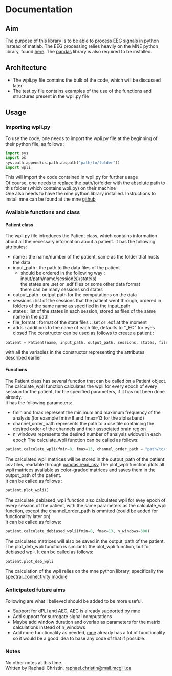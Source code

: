 # Documentation
## Aim
The purpose of this library is to be able to process EEG signals in python instead of matlab. The EEG processing relies heavily on the MNE python library, found [here](https://github.com/mne-tools/mne-python). The [pandas](https://pandas.pydata.org/) library is also required to be installed. 
## Architecture
- The wpli.py file contains the bulk of the code, which will be discussed later.
- The test.py file contains examples of the use of the functions and structures present in the wpli.py file
## Usage
### Importing wpli.py
To use the code, one needs to import the wpli.py file at the beginning of their python file, as follows : 
```python
import sys
import os
sys.path.append(os.path.abspath("path/to/folder"))
import wpli
```
This will import the code contained in wpli.py for further usage  
Of course, one needs to replace the path/to/folder with the absolute path to this folder (which contains wpli.py) on their machine  
One also needs to have the mne python library installed. Instructions to install mne can be found at the mne [github](https://github.com/mne-tools/mne-python)
### Available functions and class
#### Patient class
The wpli.py file introduces the Patient class, which contains information about all the necessary information about a patient. 
It has the following attributes: 
- name : the name/number of the patient, same as the folder that hosts the data
- input_path : the path to the data files of the patient 
   - should be ordered in the following way : input/path/name/session(s)/state(s)  
   the states are .set or .edf files or some other data format  
   there can be many sessions snd states
- output_path : output path for the computations on the data
- sessions : list of the sessions that the patient went through, ordered in folders of the same name as specified in the input_path
- states : list of the states in each session, stored as files of the same name in the path
- file_format : format of the state files : .set or .edf at the moment 
- adds : additions to the name of each file, defaults to "_EC" for eyes closed
The constructor can be used as follows to create a patient : 
```python
patient = Patient(name, input_path, output_path, sessions, states, file_format, adds)
```
with all the variables in the constructor representing the attributes described earlier 
#### Functions
The Patient class has several function that can be called on a Patient object.  
The calculate_wpli function calculates the wpli for every epoch of every session for the patient, for the specified parameters, if it has not been done already.  
It has the following parameters: 
- fmin and fmax represent the minimum and maximum frequency of the analysis (for example fmin=8 and fmax=13 for the alpha band)
- channel_order_path represents the path to a csv file containing the desired order of the channels and their associated brain region
- n_windows represents the desired number of analysis widows in each epoch
The calculate_wpli function can be called as follows: 
```python
patient.calculate_wpli(fmin=8, fmax=13, channel_order_path = "path/to/file", n_windows = 300)
```
The calculated wpli matrices will be stored in the output_path of the patient csv files, readable through [pandas.read_csv](https://pandas.pydata.org/docs/reference/api/pandas.read_csv.html?highlight=read_csv)
The plot_wpli function plots all wpli matrices available as color-graded matrices and saves them in the output_path of the patient.  
It can be called as follows : 
```python
patient.plot_wpli()
```
The calculate_debiased_wpli function also calculates wpli for evey epoch of every session of the patient, with the same parameters as the calculate_wpli function, except the channel_order_path is ommited (could be added for functionality later on).  
It can be called as follows: 
```python
patient.calculate_debiased_wpli(fmin=8, fmax=13, n_windows=300)
```
The calculated matrices will also be saved in the output_path of the patient.  
The plot_deb_wpli function is similar to the plot_wpli function, but for debiased wpli. It can be called as follows: 
```python
patient.plot_deb_wpli
```
The calculation of the wpli relies on the mne python library, specifically the [spectral_connectivity module](https://mne.tools/stable/auto_examples/connectivity/plot_sensor_connectivity.html#sphx-glr-auto-examples-connectivity-plot-sensor-connectivity-py)  
### Anticipated future aims
Following are what I believed should be added to be more useful.  
- Support for dPLI and AEC, AEC is already supported by [mne](https://mne.tools/stable/auto_examples/connectivity/plot_mne_inverse_envelope_correlation.html#sphx-glr-auto-examples-connectivity-plot-mne-inverse-envelope-correlation-py)
- Add support for surrogate signal computations
- Maybe add window duration and overlap as parameters for the matrix calculations instead of n_windows
- Add more functionality as needed, [mne](https://mne.tools/stable/index.html) already has a lot of functionality so it would be a good idea to base any code of that if possible.  
### Notes
No other notes at this time.  
Written by Raphaël Christin, raphael.christin@mail.mcgill.ca
